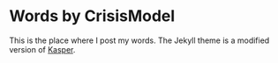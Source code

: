 # Words by CrisisModel

This is the place where I post my words. The Jekyll theme is a modified version of [Kasper](https://github.com/rosario/kasper).
